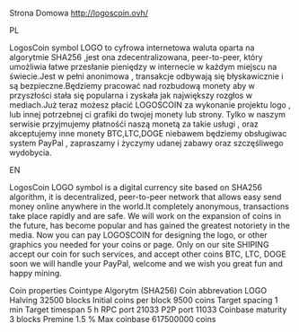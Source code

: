 ﻿Strona Domowa http://logoscoin.ovh/

PL

LogosCoin symbol LOGO to cyfrowa internetowa waluta oparta na algorytmie SHA256 ,jest ona zdecentralizowana, peer-to-peer, który umożliwia łatwe 
przesłanie pieniędzy w internecie w każdym miejscu na świecie.Jest w pełni anonimowa , transakcje odbywają się błyskawicznie i są bezpieczne.Będziemy pracować nad rozbudową monety 
aby w przyszłości stała się popularna i zyskała jak największy rozgłos w mediach.Już teraz możesz płacić LOGOSCOIN za wykonanie projektu logo , lub innej potrzebnej ci grafiki do twojej monety lub strony. 
Tylko w naszym serwisie przyjmujemy płatnośći naszą monetą za takie usługi , oraz akceptujemy inne monety BTC,LTC,DOGE niebawem będziemy obsługiwac system PayPal , zapraszamy i 
życzymy udanej zabawy oraz szczęśliwego wydobycia.

EN

LogosCoin LOGO symbol is a digital currency site based on SHA256 algorithm, it is decentralized, peer-to-peer network that allows easy 
send money online anywhere in the world.It completely anonymous, transactions take place rapidly and are safe. We will work on the expansion of coins 
in the future, has become popular and has gained the greatest notoriety in the media. Now you can pay LOGOSCOIN for designing the logo, or other graphics you needed for your coins or page. 
Only on our site SHIPING accept our coin for such services, and accept other coins BTC, LTC, DOGE soon we will handle your PayPal, welcome and 
we wish you great fun and happy mining.


Coin properties
Cointype Algorytm (SHA256)
Coin abbrevation LOGO
Halving 32500 blocks
Initial coins per block 9500 coins
Target spacing 1 min
Target timespan 5 h
RPC port 21033
P2P port 11033
Coinbase maturity 3 blocks
Premine 1.5 %
Max coinbase 617500000 coins